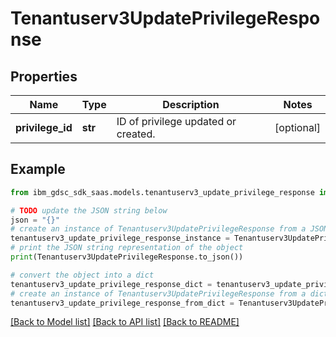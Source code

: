 # Tenantuserv3UpdatePrivilegeResponse


## Properties

Name | Type | Description | Notes
------------ | ------------- | ------------- | -------------
**privilege_id** | **str** | ID of privilege updated or created. | [optional] 

## Example

```python
from ibm_gdsc_sdk_saas.models.tenantuserv3_update_privilege_response import Tenantuserv3UpdatePrivilegeResponse

# TODO update the JSON string below
json = "{}"
# create an instance of Tenantuserv3UpdatePrivilegeResponse from a JSON string
tenantuserv3_update_privilege_response_instance = Tenantuserv3UpdatePrivilegeResponse.from_json(json)
# print the JSON string representation of the object
print(Tenantuserv3UpdatePrivilegeResponse.to_json())

# convert the object into a dict
tenantuserv3_update_privilege_response_dict = tenantuserv3_update_privilege_response_instance.to_dict()
# create an instance of Tenantuserv3UpdatePrivilegeResponse from a dict
tenantuserv3_update_privilege_response_from_dict = Tenantuserv3UpdatePrivilegeResponse.from_dict(tenantuserv3_update_privilege_response_dict)
```
[[Back to Model list]](../README.md#documentation-for-models) [[Back to API list]](../README.md#documentation-for-api-endpoints) [[Back to README]](../README.md)


